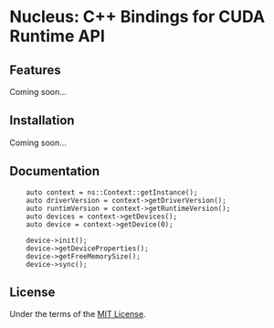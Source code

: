 # Nucleus: C++ Bindings for CUDA Runtime API

## Features
Coming soon...

## Installation
Coming soon...

## Documentation
```
	auto context = ns::Context::getInstance();
	auto driverVersion = context->getDriverVersion();
	auto runtimVersion = context->getRuntimeVersion();
	auto devices = context->getDevices();
	auto device = context->getDevice(0);

	device->init();
	device->getDeviceProperties();
	device->getFreeMemorySize();
	device->sync();
```

## License
Under the terms of the [MIT License](LICENSE).
